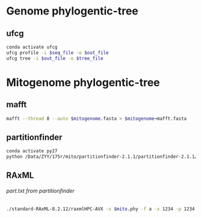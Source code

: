 # Genome phylogentic-tree
## ufcg
```bash
conda activate ufcg
ufcg profile -i $seq_file -o $out_file
ufcg tree -i $out_file -o $tree_file
```

# Mitogenome phylogentic-tree
## mafft
```bash
mafft --thread 8 --auto $mitogenome.fasta > $mitogenome¬mafft.fasta
```

## partitionfinder
```bash
conda activate py27
python /Data/ZYY/175r/mito/partitionfinder-2.1.1/partitionfinder-2.1.1/PartitionFinder.py ./
```

## RAxML 
###### part.txt from partitionfinder
```bash
./standard-RAxML-8.2.12/raxmlHPC-AVX -s $mito.phy -f a -x 1234 -p 1234 -# 100 -m GTRGAMMA -q $part.txt -n $OUT_PREFIX
```
